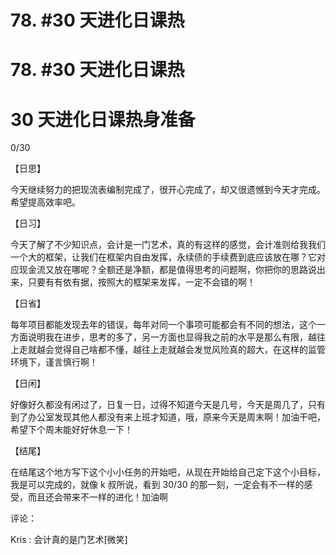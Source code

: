 # 78\. #30 天进化日课热

# 78\. #30 天进化日课热

# 30 天进化日课热身准备

0/30

【日思】

今天继续努力的把现流表编制完成了，很开心完成了，却又很遗憾到今天才完成。希望提高效率吧。

【日习】

今天了解了不少知识点，会计是一门艺术，真的有这样的感觉，会计准则给我我们一个大的框架，让我们在框架内自由发挥，永续债的手续费到底应该放在哪？它对应现金流又放在哪呢？全额还是净额，都是值得思考的问题啊，你把你的思路说出来，只要有有依有据，按照大的框架来发挥，一定不会错的啊！

【日省】

每年项目都能发现去年的错误，每年对同一个事项可能都会有不同的想法，这个一方面说明我在进步，思考的多了，另一方面也显得我之前的水平是那么有限，越往上走就越会觉得自己啥都不懂，越往上走就越会发觉风险真的超大，在这样的监管环境下，谨言慎行啊！

【日闲】

好像好久都没有闲过了，日复一日，过得不知道今天是几号，今天是周几了，只有到了办公室发现其他人都没有来上班才知道，哦，原来今天是周末啊！加油干吧，希望下个周末能好好休息一下！

【结尾】

在结尾这个地方写下这个小小任务的开始吧，从现在开始给自己定下这个小目标，我是可以完成的，就像 k 叔所说，看到 30/30 的那一刻，一定会有不一样的感受，而且还会带来不一样的进化！加油啊

评论：

Kris : 会计真的是门艺术[微笑]